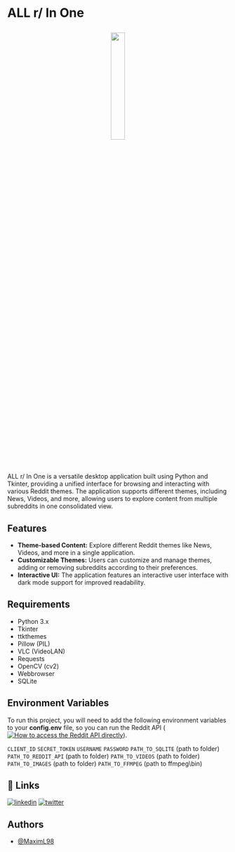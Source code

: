 

# ALL r/ In One <p align="center"> <img src="https://github.com/MaximL98/All-r-In-One/assets/107645094/a514d031-c41f-41f8-b8f6-4635ab97fb34" width="25%" height="25%"> </p>

ALL r/ In One is a versatile desktop application built using Python and Tkinter, providing a unified interface for browsing and interacting with various Reddit themes. The application supports different themes, including News, Videos, and more, allowing users to explore content from multiple subreddits in one consolidated view.

## Features

- **Theme-based Content:** Explore different Reddit themes like News, Videos, and more in a single application.
- **Customizable Themes:** Users can customize and manage themes, adding or removing subreddits according to their preferences.
- **Interactive UI:** The application features an interactive user interface with dark mode support for improved readability.


## Requirements
- Python 3.x
- Tkinter
- ttkthemes
- Pillow (PIL)
- VLC (VideoLAN)
- Requests
- OpenCV (cv2)
- Webbrowser
- SQLite

## Environment Variables

To run this project, you will need to add the following environment variables to your **config.env** file, so you can run the Reddit API ([![How to access the Reddit API directly](https://www.reddit.com/wiki/api/)]()).

`CLIENT_ID`
`SECRET_TOKEN`
`USERNAME`
`PASSWORD`
`PATH_TO_SQLITE` (path to folder)
`PATH_TO_REDDIT_API` (path to folder)
`PATH_TO_VIDEOS` (path to folder)
`PATH_TO_IMAGES` (path to folder)
`PATH_TO_FFMPEG` (path to ffmpeg\bin)



## 🔗 Links
[![linkedin](https://img.shields.io/badge/linkedin-0A66C2?style=for-the-badge&logo=linkedin&logoColor=white)](https://www.linkedin.com/in/maxim-lebedinsky/)
[![twitter](https://img.shields.io/badge/twitter-1DA1F2?style=for-the-badge&logo=twitter&logoColor=white)](https://twitter.com/MaximLebedinsky)


## Authors

- [@MaximL98](https://github.com/MaximL98)


